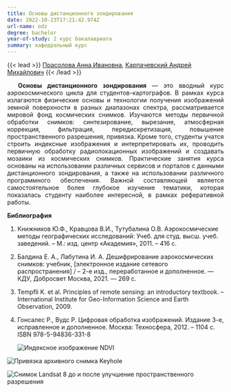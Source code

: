 ```yaml
---
title: Основы дистанционного зондирования
date: 2022-10-23T17:21:42.974Z
url-name: odz
degree: bachelor
year-of-study: 2 курс бакалавриата
summary: кафедральный курс
---
```

{{< lead >}} [Прасолова Анна Ивановна](https://istina.msu.ru/profile/Prasolova_geogr/), [Карпачевский Андрей Михайлович](https://istina.msu.ru/profile/IOWq750/) {{< /lead >}}

<div style="text-align: justify; text-indent: 25px;">
<b>Основы дистанционного зондирования</b> — это вводный курс аэрокосмического цикла для студентов-картографов. В рамках курса излагаются физические основы и технологии получения изображений земной поверхности в разных диапазонах спектра, рассматривается мировой фонд космических снимков. Изучаются методы первичной обработки снимков: синтезирование, вырезание, атмосферная коррекция, фильтрация, передискретизация, повышение пространственного разрешения, привязка. Кроме того, студенты учатся строить индексные изображения и интерпретировать их, проводить первичную обработку радиолокационных изображений и создавать мозаики из космических снимков. Практические занятия курса основаны на использовании различных сервисов и порталов с данными дистанционного зондирования, а также на использовании различного программного обеспечения. Важной составляющей является самостоятельное более глубокое изучение тематики, которая показалась студенту наиболее интересной, в рамках реферативной работы. </div>

**Библиография**

1. Книжников Ю.Ф., Кравцова В.И., Тутубалина О.В. Аэрокосмические методы географических исследований: Учеб. для студ. высш. учеб. заведений. – М.: изд. центр «Академия», 2011. – 416 с. 
2. Балдина Е. А., Лабутина И. А. Дешифрирование аэрокосмических снимков: учебник, \[электронное издание сетевого распространения] / – 2-е изд., переработанное и дополненное. — КДУ, Добросвет Москва, 2021. — 269 с.
3. Tempfli K. et al. Principles of remote sensing: an introductory textbook. – International Institute for Geo-Information Science and Earth Observation, 2009.
4. Гонсалес Р., Вудс Р. Цифровая обработка изображений. Издание 3-е, исправленное и дополненное. Москва: Техносфера, 2012. – 1104 с. ISBN 978-5-94836-331-8

   ![Индексное изображение NDVI](img/odz1.png "Индексное изображение NDVI")

![Привязка архивного снимка Keyhole](img/odz2.png "Привязка архивного снимка Keyhole")

![Снимок Landsat 8 до и после улучшение пространственного разрешения](img/odz3.png "Снимок Landsat 8 до и после улучшение пространственного разрешения")